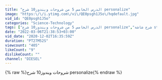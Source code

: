 ```yaml
---
title: "الدرس الخامس 5 من شروحات ويندوز10 شرح personalize"
image: "https:\/\/i.ytimg.com\/vi\/QE0psgh1J5o\/hqdefault.jpg"
vid_id: "QE0psgh1J5o"
categories: "Science-Technology"
tags: ["الدرس الخامس 5 من شروحات ويندوز10 شرح personalize","شرح شاشة start فى ويندوز 10","شرح background فى ويندوز 10"]
date: "2022-03-06T21:38:53+03:00"
vid_date: "2020-12-02T16:35:59Z"
duration: "PT27M52S"
viewcount: "405"
likeCount: "9"
dislikeCount: ""
channel: "DIESEL"
---
```

{% raw %}شروحات ويندوز10 شرح personalize{% endraw %}
